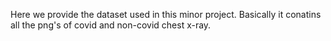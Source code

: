 Here we provide the dataset used in this minor project. Basically it conatins all the png's of covid and non-covid chest x-ray.

